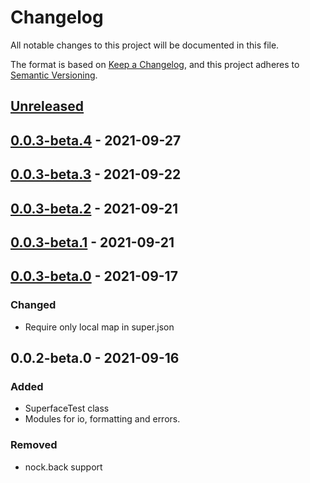 # Changelog

All notable changes to this project will be documented in this file.

The format is based on [Keep a Changelog](https://keepachangelog.com/en/1.0.0/),
and this project adheres to [Semantic Versioning](https://semver.org/spec/v2.0.0.html).

## [Unreleased]

## [0.0.3-beta.4] - 2021-09-27

## [0.0.3-beta.3] - 2021-09-22

## [0.0.3-beta.2] - 2021-09-21

## [0.0.3-beta.1] - 2021-09-21

## [0.0.3-beta.0] - 2021-09-17
### Changed
- Require only local map in super.json

## 0.0.2-beta.0 - 2021-09-16
### Added
- SuperfaceTest class
- Modules for io, formatting and errors.

### Removed
- nock.back support

[Unreleased]: https://github.com/superfaceai/testing-lib/compare/v0.0.3-beta.4...HEAD
[0.0.3-beta.4]: https://github.com/superfaceai/testing-lib/compare/v0.0.3-beta.3...v0.0.3-beta.4
[0.0.3-beta.3]: https://github.com/superfaceai/testing-lib/compare/v0.0.3-beta.2...v0.0.3-beta.3
[0.0.3-beta.2]: https://github.com/superfaceai/testing-lib/compare/v0.0.3-beta.1...v0.0.3-beta.2
[0.0.3-beta.1]: https://github.com/superfaceai/testing-lib/compare/v0.0.3-beta.0...v0.0.3-beta.1
[0.0.3-beta.0]: https://github.com/superfaceai/testing-lib/compare/v0.0.2-beta.0...v0.0.3-beta.0
